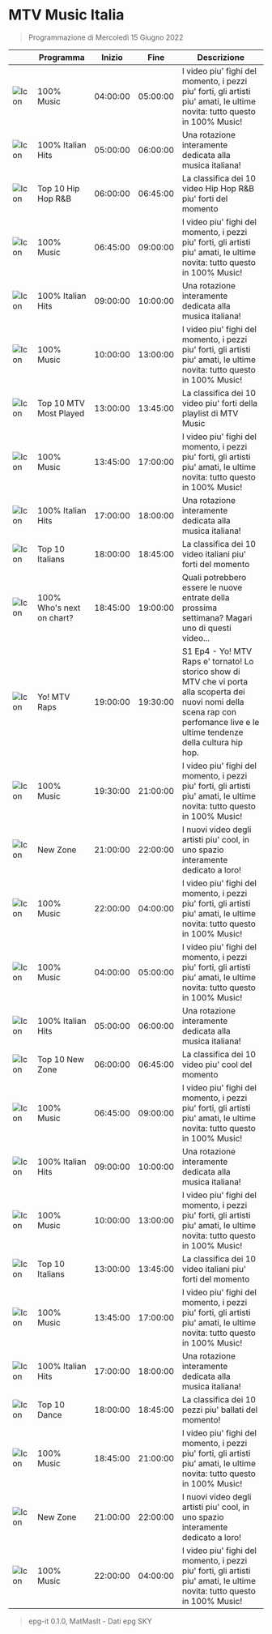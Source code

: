 # MTV Music Italia
> Programmazione di Mercoledì 15 Giugno 2022

||Programma|Inizio|Fine|Descrizione|
|---|---|---|---|---|
|![Icon](https://guidatv.sky.it/uuid/8b37aea1-931a-4b03-a137-fa302d8e151c/cover?md5ChecksumParam=e6177eefb08d0bb57aae9035f600d4a0)|100% Music|04:00:00|05:00:00|I video piu&#039; fighi del momento, i pezzi piu&#039; forti, gli artisti piu&#039; amati, le ultime novita: tutto questo in 100% Music!
|![Icon](https://guidatv.sky.it/uuid/a5b07c0e-bba0-4424-abc0-0457b2b6c3b2/cover?md5ChecksumParam=e6177eefb08d0bb57aae9035f600d4a0)|100% Italian Hits|05:00:00|06:00:00|Una rotazione interamente dedicata alla musica italiana!
|![Icon](https://guidatv.sky.it/uuid/b377ca2e-c31f-47f7-8104-b8d859f49347/cover?md5ChecksumParam=b2842c880f924eda6ece8a19ddf9d980)|Top 10 Hip Hop R&amp;B|06:00:00|06:45:00|La classifica dei 10 video Hip Hop R&amp;B piu&#039; forti del momento
|![Icon](https://guidatv.sky.it/uuid/8b37aea1-931a-4b03-a137-fa302d8e151c/cover?md5ChecksumParam=e6177eefb08d0bb57aae9035f600d4a0)|100% Music|06:45:00|09:00:00|I video piu&#039; fighi del momento, i pezzi piu&#039; forti, gli artisti piu&#039; amati, le ultime novita: tutto questo in 100% Music!
|![Icon](https://guidatv.sky.it/uuid/a5b07c0e-bba0-4424-abc0-0457b2b6c3b2/cover?md5ChecksumParam=e6177eefb08d0bb57aae9035f600d4a0)|100% Italian Hits|09:00:00|10:00:00|Una rotazione interamente dedicata alla musica italiana!
|![Icon](https://guidatv.sky.it/uuid/8b37aea1-931a-4b03-a137-fa302d8e151c/cover?md5ChecksumParam=e6177eefb08d0bb57aae9035f600d4a0)|100% Music|10:00:00|13:00:00|I video piu&#039; fighi del momento, i pezzi piu&#039; forti, gli artisti piu&#039; amati, le ultime novita: tutto questo in 100% Music!
|![Icon](https://guidatv.sky.it/uuid/c6cca8a2-49e8-4f33-b591-6756ca2cc035/cover?md5ChecksumParam=b9fb9763c2b0ec698d1ae07701261ba2)|Top 10 MTV Most Played|13:00:00|13:45:00|La classifica dei 10 video piu&#039; forti della playlist di MTV Music
|![Icon](https://guidatv.sky.it/uuid/8b37aea1-931a-4b03-a137-fa302d8e151c/cover?md5ChecksumParam=e6177eefb08d0bb57aae9035f600d4a0)|100% Music|13:45:00|17:00:00|I video piu&#039; fighi del momento, i pezzi piu&#039; forti, gli artisti piu&#039; amati, le ultime novita: tutto questo in 100% Music!
|![Icon](https://guidatv.sky.it/uuid/a5b07c0e-bba0-4424-abc0-0457b2b6c3b2/cover?md5ChecksumParam=e6177eefb08d0bb57aae9035f600d4a0)|100% Italian Hits|17:00:00|18:00:00|Una rotazione interamente dedicata alla musica italiana!
|![Icon](https://guidatv.sky.it/uuid/1ef6822c-ea72-413c-9fd2-0f99095c02a6/cover?md5ChecksumParam=a88f8a1006189d0aeff48ac6192a66ab)|Top 10 Italians|18:00:00|18:45:00|La classifica dei 10 video italiani piu&#039; forti del momento
|![Icon](https://guidatv.sky.it/uuid/bc323354-b0cc-4836-9dd6-38b35781b5f3/cover?md5ChecksumParam=7eae858b609d89df4c7f1914fae1f81b)|100% Who&#039;s next on chart?|18:45:00|19:00:00|Quali potrebbero essere le nuove entrate della prossima settimana? Magari uno di questi video...
|![Icon](https://guidatv.sky.it/uuid/d352e90a-42b0-48e3-8e68-259e91c0e0f3/cover?md5ChecksumParam=aabf4da00c23f7c749d12d5824f8b673)|Yo! MTV Raps|19:00:00|19:30:00|S1 Ep4 - Yo! MTV Raps e&#039; tornato! Lo storico show di MTV che vi porta alla scoperta dei nuovi nomi della scena rap con perfomance live e le ultime tendenze della cultura hip hop.
|![Icon](https://guidatv.sky.it/uuid/8b37aea1-931a-4b03-a137-fa302d8e151c/cover?md5ChecksumParam=e6177eefb08d0bb57aae9035f600d4a0)|100% Music|19:30:00|21:00:00|I video piu&#039; fighi del momento, i pezzi piu&#039; forti, gli artisti piu&#039; amati, le ultime novita: tutto questo in 100% Music!
|![Icon](https://guidatv.sky.it/uuid/705d63ad-1ee7-45ee-a4cd-ed82ccb77d73/cover?md5ChecksumParam=e6177eefb08d0bb57aae9035f600d4a0)|New Zone|21:00:00|22:00:00|I nuovi video degli artisti piu&#039; cool, in uno spazio interamente dedicato a loro!
|![Icon](https://guidatv.sky.it/uuid/8b37aea1-931a-4b03-a137-fa302d8e151c/cover?md5ChecksumParam=e6177eefb08d0bb57aae9035f600d4a0)|100% Music|22:00:00|04:00:00|I video piu&#039; fighi del momento, i pezzi piu&#039; forti, gli artisti piu&#039; amati, le ultime novita: tutto questo in 100% Music!
|![Icon](https://guidatv.sky.it/uuid/8b37aea1-931a-4b03-a137-fa302d8e151c/cover?md5ChecksumParam=e6177eefb08d0bb57aae9035f600d4a0)|100% Music|04:00:00|05:00:00|I video piu&#039; fighi del momento, i pezzi piu&#039; forti, gli artisti piu&#039; amati, le ultime novita: tutto questo in 100% Music!
|![Icon](https://guidatv.sky.it/uuid/a5b07c0e-bba0-4424-abc0-0457b2b6c3b2/cover?md5ChecksumParam=e6177eefb08d0bb57aae9035f600d4a0)|100% Italian Hits|05:00:00|06:00:00|Una rotazione interamente dedicata alla musica italiana!
|![Icon](https://guidatv.sky.it/uuid/814fdc6e-a7d1-4d0a-9734-1119cca2ef34/cover?md5ChecksumParam=820e57cb998022b19cfbe19abd349f90)|Top 10 New Zone|06:00:00|06:45:00|La classifica dei 10 video piu&#039; cool del momento
|![Icon](https://guidatv.sky.it/uuid/8b37aea1-931a-4b03-a137-fa302d8e151c/cover?md5ChecksumParam=e6177eefb08d0bb57aae9035f600d4a0)|100% Music|06:45:00|09:00:00|I video piu&#039; fighi del momento, i pezzi piu&#039; forti, gli artisti piu&#039; amati, le ultime novita: tutto questo in 100% Music!
|![Icon](https://guidatv.sky.it/uuid/a5b07c0e-bba0-4424-abc0-0457b2b6c3b2/cover?md5ChecksumParam=e6177eefb08d0bb57aae9035f600d4a0)|100% Italian Hits|09:00:00|10:00:00|Una rotazione interamente dedicata alla musica italiana!
|![Icon](https://guidatv.sky.it/uuid/8b37aea1-931a-4b03-a137-fa302d8e151c/cover?md5ChecksumParam=e6177eefb08d0bb57aae9035f600d4a0)|100% Music|10:00:00|13:00:00|I video piu&#039; fighi del momento, i pezzi piu&#039; forti, gli artisti piu&#039; amati, le ultime novita: tutto questo in 100% Music!
|![Icon](https://guidatv.sky.it/uuid/1ef6822c-ea72-413c-9fd2-0f99095c02a6/cover?md5ChecksumParam=a88f8a1006189d0aeff48ac6192a66ab)|Top 10 Italians|13:00:00|13:45:00|La classifica dei 10 video italiani piu&#039; forti del momento
|![Icon](https://guidatv.sky.it/uuid/8b37aea1-931a-4b03-a137-fa302d8e151c/cover?md5ChecksumParam=e6177eefb08d0bb57aae9035f600d4a0)|100% Music|13:45:00|17:00:00|I video piu&#039; fighi del momento, i pezzi piu&#039; forti, gli artisti piu&#039; amati, le ultime novita: tutto questo in 100% Music!
|![Icon](https://guidatv.sky.it/uuid/a5b07c0e-bba0-4424-abc0-0457b2b6c3b2/cover?md5ChecksumParam=e6177eefb08d0bb57aae9035f600d4a0)|100% Italian Hits|17:00:00|18:00:00|Una rotazione interamente dedicata alla musica italiana!
|![Icon](https://guidatv.sky.it/uuid/82d5ef51-7a59-48f2-ad17-0f9c02bb26d4/cover?md5ChecksumParam=8c1d0abb9b2007024badf889e291b2fc)|Top 10 Dance|18:00:00|18:45:00|La classifica dei 10 pezzi piu&#039; ballati del momento!
|![Icon](https://guidatv.sky.it/uuid/8b37aea1-931a-4b03-a137-fa302d8e151c/cover?md5ChecksumParam=e6177eefb08d0bb57aae9035f600d4a0)|100% Music|18:45:00|21:00:00|I video piu&#039; fighi del momento, i pezzi piu&#039; forti, gli artisti piu&#039; amati, le ultime novita: tutto questo in 100% Music!
|![Icon](https://guidatv.sky.it/uuid/705d63ad-1ee7-45ee-a4cd-ed82ccb77d73/cover?md5ChecksumParam=e6177eefb08d0bb57aae9035f600d4a0)|New Zone|21:00:00|22:00:00|I nuovi video degli artisti piu&#039; cool, in uno spazio interamente dedicato a loro!
|![Icon](https://guidatv.sky.it/uuid/8b37aea1-931a-4b03-a137-fa302d8e151c/cover?md5ChecksumParam=e6177eefb08d0bb57aae9035f600d4a0)|100% Music|22:00:00|04:00:00|I video piu&#039; fighi del momento, i pezzi piu&#039; forti, gli artisti piu&#039; amati, le ultime novita: tutto questo in 100% Music!



 > epg-it 0.1.0, MatMasIt - Dati epg SKY